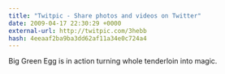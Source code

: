 ```yaml
---
title: "Twitpic - Share photos and videos on Twitter"
date: 2009-04-17 22:30:29 +0000
external-url: http://twitpic.com/3hebb
hash: 4eeaaf2ba9ba3dd62af11a34e0c724a4
---
```


Big Green Egg is in action turning whole tenderloin into magic.  
